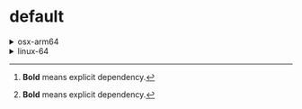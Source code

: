 # default

<details>
<summary>osx-arm64</summary>

|Dependency[^1]|Before|After|Change|
|-|-|-|-|
|[**polars**](https://prefix.dev/channels/conda-forge/packages/polars)|1.15.0|1.16.0|Minor Upgrade|
|[**my-package**](https://prefix.dev/channels/conda-forge/packages/my-package)|py313hc743ca1_0|py313hc743ca1_1|Only build string|

</details>

<details>
<summary>linux-64</summary>

|Dependency[^1]|Before|After|Change|
|-|-|-|-|
|**pkg**|0.23.0|0.23.0|Other|

</details>

[^1]: **Bold** means explicit dependency.
[^2]: Dependency got downgraded.
